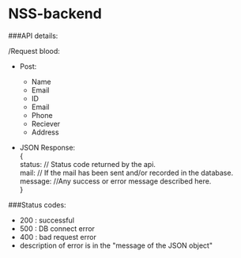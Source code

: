 # NSS-backend

###API details:

/Request blood:
* Post:
  *  Name
  *  Email
  *  ID
  *  Email
  *  Phone
  *  Reciever
  *  Address	

* JSON Response: <br/>
  { <br/>
	status: // Status code returned by the api. <br/>
	mail: // If the mail has been sent and/or recorded in the database. <br/>
	message: //Any success or error message described here. <br/>
  }
  

###Status codes:  
  * 200 : successful
  * 500 : DB connect error
  * 400 : bad request error
  * description of error is in the "message of the JSON object"
  
